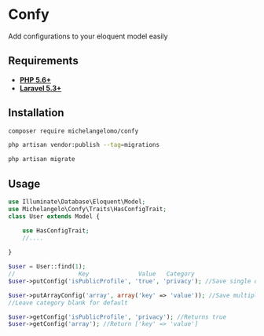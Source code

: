 # Confy
Add configurations to your eloquent model easily

## Requirements
- **[PHP 5.6+](https://php.net/releases/)**
- **[Laravel 5.3+](https://github.com/laravel/laravel)**

## Installation
```bash
composer require michelangelomo/confy

php artisan vendor:publish --tag=migrations

php artisan migrate
```

## Usage
```php
use Illuminate\Database\Eloquent\Model;
use Michelangelo\Confy\Traits\HasConfigTrait;
class User extends Model {

    use HasConfigTrait;
    //....
    
}

$user = User::find(1);
//                  Key              Value   Category
$user->putConfig('isPublicProfile', 'true', 'privacy'); //Save single data config

$user->putArrayConfig('array', array('key' => 'value')); //Save multiple data in array
//Leave category blank for default

$user->getConfig('isPublicProfile', 'privacy'); //Returns true
$user->getConfig('array'); //Return ['key' => 'value']
```
